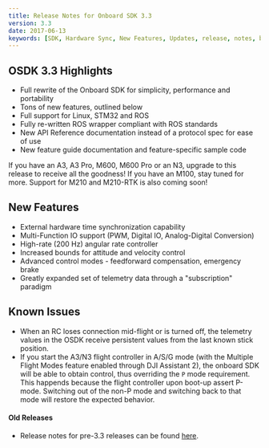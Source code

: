 ```yaml
---
title: Release Notes for Onboard SDK 3.3
version: 3.3
date: 2017-06-13
keywords: [SDK, Hardware Sync, New Features, Updates, release, notes, bugs]
---
```


## OSDK 3.3 Highlights

- Full rewrite of the Onboard SDK for simplicity, performance and portability
- Tons of new features, outlined below
- Full support for Linux, STM32 and ROS
- Fully re-written ROS wrapper compliant with ROS standards
- New API Reference documentation instead of a protocol spec for ease of use
- New feature guide documentation and feature-specific sample code

If you have an A3, A3 Pro, M600, M600 Pro or an N3, upgrade to this release to receive all the goodness! If you have an M100, stay tuned for more. Support for M210 and M210-RTK is also coming soon!

## New Features

- External hardware time synchronization capability
- Multi-Function IO support (PWM, Digital IO, Analog-Digital Conversion)
- High-rate (200 Hz) angular rate controller
- Increased bounds for attitude and velocity control
- Advanced control modes - feedforward compensation, emergency brake
- Greatly expanded set of telemetry data through a "subscription" paradigm

## Known Issues

- When an RC loses connection mid-flight or is turned off, the telemetry values in the OSDK receive persistent values from the last known stick position.
- If you start the A3/N3 flight controller in A/S/G mode (with the Multiple Flight Modes feature enabled through DJI Assistant 2), the onboard SDK will be able to obtain control, thus overriding the `P` mode requirement. This happends because the flight controller upon boot-up assert P-mode. Switching out of the non-P mode and switching back to that mode will restore the expected behavior.

#### Old Releases

- Release notes for pre-3.3 releases can be found [here](../M100-Docs/old-release-notes.html).